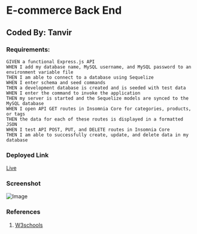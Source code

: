 
# E-commerce Back End

## Coded By: Tanvir

### Requirements:


```
GIVEN a functional Express.js API
WHEN I add my database name, MySQL username, and MySQL password to an environment variable file
THEN I am able to connect to a database using Sequelize
WHEN I enter schema and seed commands
THEN a development database is created and is seeded with test data
WHEN I enter the command to invoke the application
THEN my server is started and the Sequelize models are synced to the MySQL database
WHEN I open API GET routes in Insomnia Core for categories, products, or tags
THEN the data for each of these routes is displayed in a formatted JSON
WHEN I test API POST, PUT, and DELETE routes in Insomnia Core
THEN I am able to successfully create, update, and delete data in my database
```

### Deployed Link
[Live](https://github.com/Tanvirpi/E-commerce-Back-End)

### Screenshot

![Image](https://github.com/Tanvirpi/E-commerce-Back-End/blob/main/assets/Screenshot.png)


### References
1. [W3schools](https://www.w3schools.com/)


